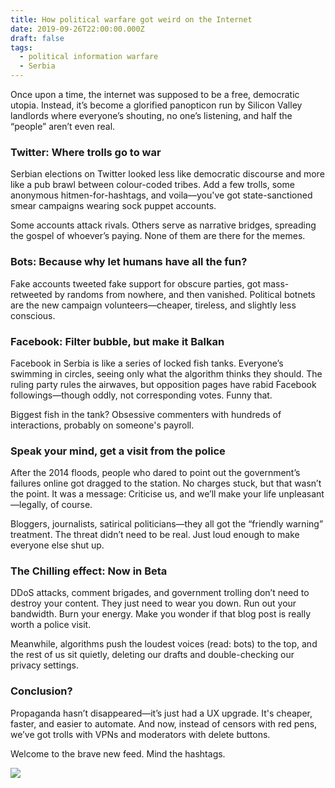 ```yaml
---
title: How political warfare got weird on the Internet
date: 2019-09-26T22:00:00.000Z
draft: false
tags:
  - political information warfare
  - Serbia
---
```


Once upon a time, the internet was supposed to be a free, democratic utopia. Instead, it’s become a glorified panopticon run by Silicon Valley landlords where everyone’s shouting, no one’s listening, and half the “people” aren’t even real.

### Twitter: Where trolls go to war

Serbian elections on Twitter looked less like democratic discourse and more like a pub brawl between colour-coded tribes. Add a few trolls, some anonymous hitmen-for-hashtags, and voila—you've got state-sanctioned smear campaigns wearing sock puppet accounts.

Some accounts attack rivals. Others serve as narrative bridges, spreading the gospel of whoever’s paying. None of them are there for the memes.

### Bots: Because why let humans have all the fun?

Fake accounts tweeted fake support for obscure parties, got mass-retweeted by randoms from nowhere, and then vanished. Political botnets are the new campaign volunteers—cheaper, tireless, and slightly less conscious.

### Facebook: Filter bubble, but make it Balkan

Facebook in Serbia is like a series of locked fish tanks. Everyone’s swimming in circles, seeing only what the algorithm thinks they should. The ruling party rules the airwaves, but opposition pages have rabid Facebook followings—though oddly, not corresponding votes. Funny that.

Biggest fish in the tank? Obsessive commenters with hundreds of interactions, probably on someone's payroll.

### Speak your mind, get a visit from the police

After the 2014 floods, people who dared to point out the government’s failures online got dragged to the station. No charges stuck, but that wasn’t the point. It was a message: Criticise us, and we’ll make your life unpleasant—legally, of course.

Bloggers, journalists, satirical politicians—they all got the “friendly warning” treatment. The threat didn’t need to be real. Just loud enough to make everyone else shut up.

### The Chilling effect: Now in Beta

DDoS attacks, comment brigades, and government trolling don’t need to destroy your content. They just need to wear you down. Run out your bandwidth. Burn your energy. Make you wonder if that blog post is really worth a police visit.

Meanwhile, algorithms push the loudest voices (read: bots) to the top, and the rest of us sit quietly, deleting our drafts and double-checking our privacy settings.

### Conclusion?

Propaganda hasn’t disappeared—it’s just had a UX upgrade. It's cheaper, faster, and easier to automate. And now, instead of censors with red pens, we’ve got trolls with VPNs and moderators with delete buttons.

Welcome to the brave new feed. Mind the hashtags.

[![](/images/mapping-and-quantifying-political-information-warfare2.png)](https://labs.rs/en/mapping-and-quantifying-political-information-warfare-2/)
